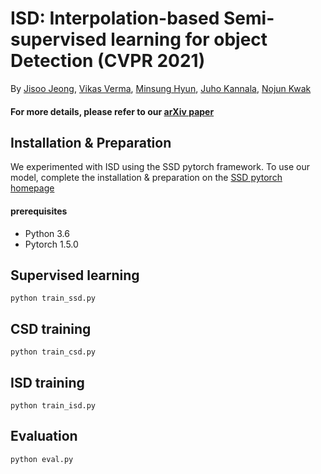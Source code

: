 # ISD: Interpolation-based Semi-supervised learning for object Detection (CVPR 2021)

By [Jisoo Jeong](http://mipal.snu.ac.kr/index.php/Jisoo_Jeong), [Vikas Verma](https://scholar.google.co.kr/citations?user=wo_M4uQAAAAJ&hl=en&oi=ao), [Minsung Hyun](http://mipal.snu.ac.kr/index.php/MinSung_Hyun), [Juho Kannala](https://users.aalto.fi/~kannalj1/), [Nojun Kwak](http://mipal.snu.ac.kr/index.php/Nojun_Kwak)


#### For more details, please refer to our [arXiv paper](https://arxiv.org/abs/2006.02158)


## Installation & Preparation
We experimented with ISD using the SSD pytorch framework. To use our model, complete the installation & preparation on the [SSD pytorch homepage](https://github.com/amdegroot/ssd.pytorch)

#### prerequisites
- Python 3.6
- Pytorch 1.5.0

## Supervised learning
```Shell
python train_ssd.py
```

## CSD training
```Shell
python train_csd.py
```

## ISD training
```Shell
python train_isd.py
```

## Evaluation
```Shell
python eval.py
```
